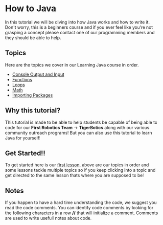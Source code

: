 # How to Java
In this tutorial we will be diving into how Java works and how to write it. Don't worry, this is a beginners course and if you ever feel like you're not grasping a concept please contact one of our programming members and they should be able to help.

## Topics
Here are the topics we cover in our Learning Java course in order. 
- [Console Output and Input](https://github.com/Imperial-High-School-TigerBotics/Learning-Java/tree/main/Lesson1)
- [Functions](https://github.com/Imperial-High-School-TigerBotics/Learning-Java/tree/main/Lesson1)
- [Loops](https://github.com/Imperial-High-School-TigerBotics/Learning-Java/tree/main/Lesson1)
- [Math](https://github.com/Imperial-High-School-Tigerbotics/Learning-Java/tree/main/Lesson2)
- [Importing Packages](https://github.com/Imperial-High-School-Tigerbotics/Learning-Java/tree/main/Lesson2)

## Why this tutorial?
This tutorial is made to be able to help students be capable of being able to code for our **First Robotics Team** -> **TigerBotics** along with our various community outreach programs!
But you can also use this tutorial to learn Java for yourself!

## Get Started!! 
To get started here is our [first lesson](https://github.com/Imperial-High-School-TigerBotics/Learning-Java/tree/main/Lesson1), above are our topics in order and some lessons tackle multiple topics so if you keep clicking into a topic and get directed to the same lesson thats where you are supposed to be!

## Notes
If you happen to have a hard time understanding the code, we suggest you read the code comments. You can identify code comments by looking for the following characters in a row **//** that will initialize a comment. Comments are used to write usefull notes about code.
